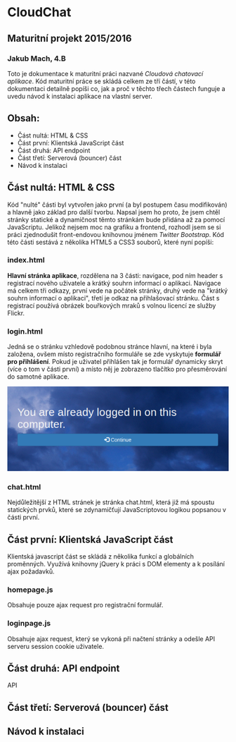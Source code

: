 # CloudChat
## Maturitní projekt 2015/2016 
### Jakub Mach, 4.B

Toto je dokumentace k maturitní práci nazvané *Cloudová chatovací aplikace*.
Kód maturitní práce se skládá celkem ze tří částí, v této dokumentaci detailně popíši co, jak a proč v těchto třech částech funguje
a uvedu návod k instalaci aplikace na vlastní server.

## Obsah:
* Část nultá: HTML & CSS
* Část první: Klientská JavaScript část
* Část druhá: API endpoint
* Část třetí: Serverová (bouncer) část
* Návod k instalaci

## Část nultá: HTML & CSS
Kód "nulté" části byl vytvořen jako první (a byl postupem času modifikován) a hlavně jako základ pro další tvorbu. Napsal jsem ho proto, že jsem chtěl stránky statické a dynamičnost těmto stránkám bude přidána až za pomocí JavaScriptu. Jelikož nejsem moc na grafiku a frontend, rozhodl jsem se si práci zjednodušit front-endovou knihovnou jménem *Twitter Bootstrap*.
Kód této části sestává z několika HTML5 a CSS3 souborů, které nyní popíši: 
### index.html
**Hlavní stránka aplikace**, rozdělena na 3 části: navigace, pod ním header s registrací nového uživatele a krátký souhrn informací o aplikaci.
Navigace má celkem tři odkazy, první vede na počátek stránky, druhý vede na "krátký souhrn informací o aplikaci", třetí je odkaz na přihlašovací stránku.
Část s registrací používá obrázek bouřkových mraků s volnou licencí ze služby Flickr.
### login.html
Jedná se o stránku vzhledově podobnou stránce hlavní, na které i byla založena, ovšem místo registračního formuláře se zde vyskytuje **formulář pro přihlášení**.
Pokud je uživatel přihlášen tak je formulář dynamicky skryt (více o tom v části první) a místo něj je zobrazeno tlačítko pro přesměrování do samotné aplikace.

![Tlačítko zobrazené, pokud je uživatel již přihlášen.](1.png)

### chat.html
Nejdůležitější z HTML stránek je stránka chat.html, která již má spoustu statických prvků, které se zdynamičťují JavaScriptovou logikou popsanou v části první.

## Část první: Klientská JavaScript část
Klientská javascript část se skládá z několika funkcí a globálních proměnných. Využívá knihovny jQuery k práci s DOM elementy a k posílání ajax požadavků.
### homepage.js
Obsahuje pouze ajax request pro registrační formulář.
### loginpage.js
Obsahuje ajax request, který se vykoná při načtení stránky a odešle API serveru session cookie uživatele. 

 

## Část druhá: API endpoint
API 

## Část třetí: Serverová (bouncer) část

## Návod k instalaci



